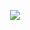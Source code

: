 <p align="center">
  <img src="https://capsule-render.vercel.app/api?text=Hey%20Everyone!&animation=fadeIn&type=waving&height=100&color=gradient"/>
</p>
